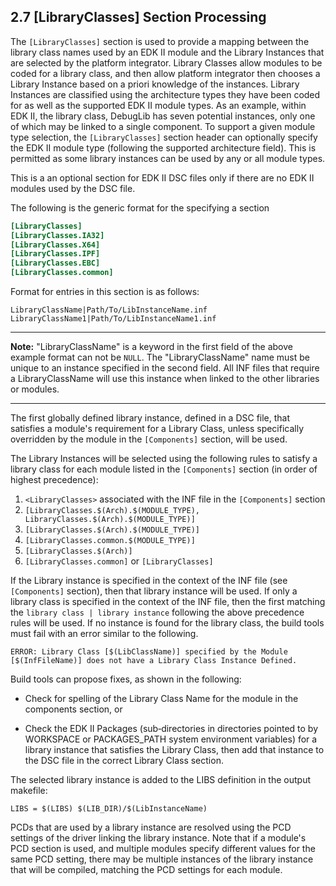 <!--- @file
  2.7 [LibraryClasses] Section Processing

  Copyright (c) 2006-2017, Intel Corporation. All rights reserved.<BR>

  Redistribution and use in source (original document form) and 'compiled'
  forms (converted to PDF, epub, HTML and other formats) with or without
  modification, are permitted provided that the following conditions are met:

  1) Redistributions of source code (original document form) must retain the
     above copyright notice, this list of conditions and the following
     disclaimer as the first lines of this file unmodified.

  2) Redistributions in compiled form (transformed to other DTDs, converted to
     PDF, epub, HTML and other formats) must reproduce the above copyright
     notice, this list of conditions and the following disclaimer in the
     documentation and/or other materials provided with the distribution.

  THIS DOCUMENTATION IS PROVIDED BY TIANOCORE PROJECT "AS IS" AND ANY EXPRESS OR
  IMPLIED WARRANTIES, INCLUDING, BUT NOT LIMITED TO, THE IMPLIED WARRANTIES OF
  MERCHANTABILITY AND FITNESS FOR A PARTICULAR PURPOSE ARE DISCLAIMED. IN NO
  EVENT SHALL TIANOCORE PROJECT  BE LIABLE FOR ANY DIRECT, INDIRECT, INCIDENTAL,
  SPECIAL, EXEMPLARY, OR CONSEQUENTIAL DAMAGES (INCLUDING, BUT NOT LIMITED TO,
  PROCUREMENT OF SUBSTITUTE GOODS OR SERVICES; LOSS OF USE, DATA, OR PROFITS;
  OR BUSINESS INTERRUPTION) HOWEVER CAUSED AND ON ANY THEORY OF LIABILITY,
  WHETHER IN CONTRACT, STRICT LIABILITY, OR TORT (INCLUDING NEGLIGENCE OR
  OTHERWISE) ARISING IN ANY WAY OUT OF THE USE OF THIS DOCUMENTATION, EVEN IF
  ADVISED OF THE POSSIBILITY OF SUCH DAMAGE.

-->

## 2.7 [LibraryClasses] Section Processing

The `[LibraryClasses]` section is used to provide a mapping between the library
class names used by an EDK II module and the Library Instances that are
selected by the platform integrator. Library Classes allow modules to be coded
for a library class, and then allow platform integrator then chooses a Library
Instance based on a priori knowledge of the instances. Library Instances are
classified using the architecture types they have been coded for as well as the
supported EDK II module types. As an example, within EDK II, the library class,
DebugLib has seven potential instances, only one of which may be linked to a
single component. To support a given module type selection, the
`[LibraryClasses]` section header can optionally specify the EDK II module type
(following the supported architecture field). This is permitted as some library
instances can be used by any or all module types.

This is a an optional section for EDK II DSC files only if there are no EDK II
modules used by the DSC file.

The following is the generic format for the specifying a section

```ini
[LibraryClasses]
[LibraryClasses.IA32]
[LibraryClasses.X64]
[LibraryClasses.IPF]
[LibraryClasses.EBC]
[LibraryClasses.common]
```

Format for entries in this section is as follows:

```
LibraryClassName|Path/To/LibInstanceName.inf
LibraryClassName1|Path/To/LibInstanceName1.inf
```

**********
**Note:** "LibraryClassName" is a keyword in the first field of the above
example format can not be `NULL`. The "LibraryClassName" name must be unique
to an instance specified in the second field. All INF files that require a
LibraryClassName will use this instance when linked to the other libraries
or modules.
**********

The first globally defined library instance, defined in a DSC file, that
satisfies a module's requirement for a Library Class, unless specifically
overridden by the module in the `[Components]` section, will be used.

The Library Instances will be selected using the following rules to satisfy a
library class for each module listed in the `[Components]` section (in order of
highest precedence):

1. `<LibraryClasses>` associated with the INF file in the `[Components]` section
2. `[LibraryClasses.$(Arch).$(MODULE_TYPE), LibraryClasses.$(Arch).$(MODULE_TYPE)]`
3. `[LibraryClasses.$(Arch).$(MODULE_TYPE)]`
4. `[LibraryClasses.common.$(MODULE_TYPE)]`
5. `[LibraryClasses.$(Arch)]`
6. `[LibraryClasses.common]` or `[LibraryClasses]`

If the Library instance is specified in the context of the INF file (see
`[Components]` section), then that library instance will be used. If only a
library class is specified in the context of the INF file, then the first
matching the `library class | library instance` following the above precedence
rules will be used. If no instance is found for the library class, the build
tools must fail with an error similar to the following.

```
ERROR: Library Class [$(LibClassName)] specified by the Module [$(InfFileName)] does not have a Library Class Instance Defined.
```

Build tools can propose fixes, as shown in the following:

* Check for spelling of the Library Class Name for the module in the components
  section, or

* Check the EDK II Packages (sub‐directories in directories pointed to by
  WORKSPACE or PACKAGES_PATH system environment variables) for a library
  instance that satisfies the Library Class, then add that instance to the DSC
  file in the correct Library Class section.

The selected library instance is added to the LIBS definition in the output
makefile:

`LIBS = $(LIBS) $(LIB_DIR)/$(LibInstanceName)`

PCDs that are used by a library instance are resolved using the PCD settings of
the driver linking the library instance. Note that if a module's PCD section is
used, and multiple modules specify different values for the same PCD setting,
there may be multiple instances of the library instance that will be compiled,
matching the PCD settings for each module.
